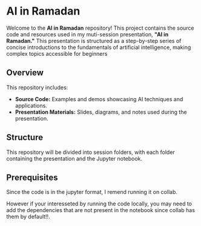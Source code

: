 # AI in Ramadan

Welcome to the **AI in Ramadan** repository! This project contains the source code and resources used in my muti-session presentation, **"AI in Ramadan."**
This presentation is structured as a step-by-step series of concise introductions to the fundamentals of artificial intelligence, making complex topics accessible for beginners

## Overview

This repository includes:

- **Source Code:** Examples and demos showcasing AI techniques and applications.
- **Presentation Materials:** Slides, diagrams, and notes used during the presentation.
  
## Structure

This repository will be divided into session folders, with each folder containing the presentation and the Jupyter notebook.

## Prerequisites

Since the code is in the jupyter format, I remend running it on collab.

However if your interesseted by running the code locally, 
you may need to add the dependencies that are not present in the notebook since collab has them by default!!.


